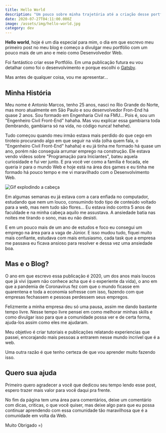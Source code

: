 ```yaml
---
title: Hello World
description: "Um pouco sobre minha trajetória até a criação desse portfólio/blog. "
date: 2020-07-27T04:11:00.000Z
image: /assets/img/hello-world.jpg
category: dev
---
```

**Hello world**, hoje é um dia especial para mim, o dia em que escrevo meu primeiro post no meu blog e começo a divulgar meu portfólio com um pouco mais de um ano e meio como Desenvolvedor Web.

Foi fantástico criar esse Portfólio. Em uma publicação futura eu vou detalhar como foi o desenvolvimento e porque escolhi o [Gatsby](https://www.gatsbyjs.org/).

Mas antes de qualquer coisa, vou me apresentar...

## Minha História

Meu nome é Antonio Marcos, tenho 25 anos, nasci no Rio Grande do Norte, mas moro atualmente em São Paulo e sou desenvolvedor Fron-End há quase 2 anos. Sou formado em Engenharia Civil na FMU... Pois é, sou um "Engenheiro Civil Front-End" hahaha. Mas vou explicar essa gambiarra toda (lembrando, gambiarra só na vida, no código nunca! hehehe).

Tudo começou quando meu irmão estava mais perdido do que cego em tiroteio procurando algo em que seguir na vida (olha quem fala, o "Engenheiro Civil Front-End" hahaha) e eu já tinha me formado há quase um ano, porém não conseguia arrumar emprego na construção. Ele estava vendo vídeos sobre "Programação para Iniciantes", bateu aquela curiosidade e fui ver junto. E pra você ver como a família é focada, ele queria ir para o mundo Web e hoje está na área dos games e eu tinha me formado há pouco tempo e me vi maravilhado com o Desenvolvimento Web.

![Gif explodindo a cabeça](/assets/img/exploding-mind.gif "Explode")

Em algumas semanas eu já estava com a cara enfiada no computador, estudando que nem um louco, consumindo todo tipo de conteúdo voltado para a web, mas nem tudo são flores... Eu estava indo contra 5 anos de faculdade e na minha cabeça aquilo me assustava. A ansiedade batia nas noites me tirando o sono, mas eu não desisti.

E em um pouco mais de um ano de estudos e foco eu consegui um emprego na área para a vaga de Júnior. E isso mudou tudo, fiquei muito mais confiante, estudava com mais entusiasmo, cada task que a empresa me passava eu ficava ansioso para resolver e dessa vez uma ansiedade boa.

## Mas e o Blog?

O ano em que escrevo essa publicação é 2020, um dos anos mais loucos que já vivi (quem não conhece acha que é o experiente da vida), o ano em que a pandemia de Coronavírus fez com que o mundo ficasse em quarentena e toda a economia sofresse com isso, fazendo com que empresas fechassem e pessoas perdessem seus empregos.

Felizmente a minha empresa deu só uma pausa, assim me dando bastante tempo livre. Nesse tempo livre pensei em como melhorar minhas skills e como divulgar isso para que a comunidade possa ver e de certa forma, ajuda-los assim como eles me ajudaram. 

Meu objetivo é criar tutoriais e publicações relatando experiencias que passei, encorajando mais pessoas a entrarem nesse mundo incrível que é a web.

Uma outra razão é que tenho certeza de que vou aprender muito fazendo isso.

## Quero sua ajuda

Primeiro quero agradecer a você que dedicou seu tempo lendo esse post, espero trazer mais valor para você daqui pra frente.

No fim da página tem uma área para comentários, deixe um comentário com dicas, criticas, o que você quiser, mas deixe algo para que eu possa continuar aprendendo com essa comunidade tão maravilhosa que é a comunidade em volta da Web.

Muito Obrigado =)